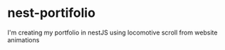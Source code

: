 # nest-portifolio
I'm creating my portfolio in nestJS using locomotive scroll from website animations
